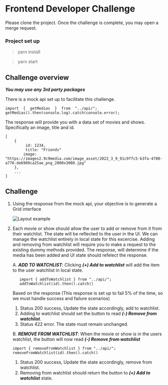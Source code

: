 # Frontend Developer Challenge

Please clone the project. Once the challenge is complete, you may open a merge request.

### Project set up

> yarn install

> yarn start

## Challenge overview

**_You may use any 3rd party packages_**

There is a mock api set up to facilitate this challenge.

    import  {  getMedias  }  from  "../api/";
    getMedias().then(console.log).catch(console.error);

The response will provide you with a data set of movies and shows. Specifically an image, title and id.

    [
        {
    	     id: 1234,
    	     title: "Friends"
    	    image: "https://images2.9c9media.com/image_asset/2022_3_9_91c9ffc5-b3fa-4780-a776-de6989ca25ae_png_2000x3000.jpg"
        },
        ...
    ]

## Challenge

1. Using the response from the mock api, your objective is to generate a Grid interface

   ![Layout example](/public/assets/layout.png 'Layout')

2. Each movie or show should allow the user to add or remove from it from their watchlist. The state will be reflected to the user in the UI. We can manage the watchlist entirely in local state for this excercise.
   Adding and removing from watchlist will require you to make a request to the existing dummy methods provided.
   The response, will determine if the media has been added and UI state should refelect the response.

   A. **_ADD TO WATCHLIST_**: Clicking **_(+) Add to watchlist_** will add the item to the user watchlist in local state.

   ```
      import { addToWatchlist } from "../api/";
      addToWatchlist(id).then().catch()

   ```

   Based on the response (This response is set up to fail 5% of the time, so we must handle success and failure scenarios)

   1. Status 200 success, Update the state accordingly, add to watchlist.
   2. Adding to watchlist should set the button to read **_(-) Remove from watchlist_**.
   3. Status 422 error. The state must remain unchanged.

   B. **_REMOVE FROM WATCHLIST_**: When the movie or show is in the users watchlist, the button will now read **_(-) Remove from watchlist_**

   ```
   import { removeFromWatchlist } from "../api/";
   removeFromWatchlist(id).then().catch()

   ```

   1. Status 200 success, Update the state accordingly, remove from watchlist.
   2. Removing from watchlist should return the button to **_(+) Add to watchlist_** state.
